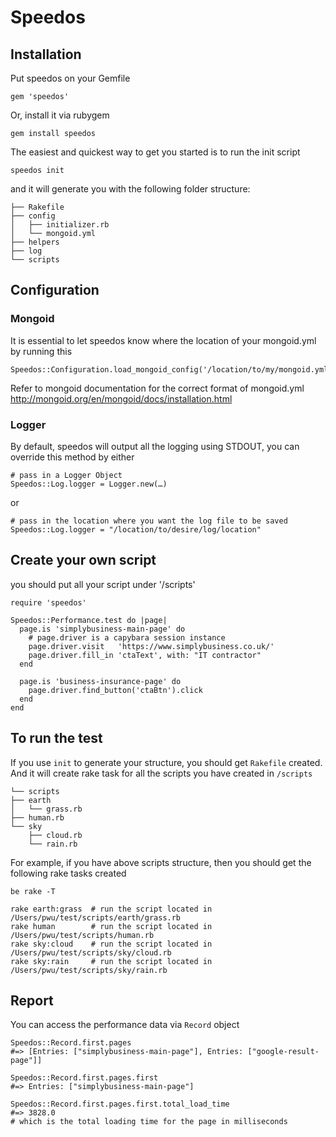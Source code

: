 # Speedos

## Installation
Put speedos on your Gemfile

	gem 'speedos'

Or, install it via rubygem

	gem install speedos
	
The easiest and quickest way to get you started is to run the init script

	speedos init

and it will generate you with the following folder structure:

	├── Rakefile
	├── config
	│   ├── initializer.rb
	│   └── mongoid.yml
	├── helpers
	├── log
	└── scripts
	
## Configuration

### Mongoid
It is essential to let speedos know where the location of  your mongoid.yml by running this

	Speedos::Configuration.load_mongoid_config('/location/to/my/mongoid.yml')
	
Refer to mongoid documentation for the correct format of mongoid.yml <http://mongoid.org/en/mongoid/docs/installation.html>

### Logger
By default, speedos will output all the logging using STDOUT, you can override this method by either

	# pass in a Logger Object
	Speedos::Log.logger = Logger.new(…)

or

	# pass in the location where you want the log file to be saved
	Speedos::Log.logger = "/location/to/desire/log/location"

## Create your own script
you should put all your script under '/scripts'

	require 'speedos'
	
	Speedos::Performance.test do |page|
	  page.is 'simplybusiness-main-page' do
	    # page.driver is a capybara session instance
	    page.driver.visit   'https://www.simplybusiness.co.uk/'
	    page.driver.fill_in 'ctaText', with: "IT contractor"
	  end
	
	  page.is 'business-insurance-page' do
	    page.driver.find_button('ctaBtn').click
	  end
	end
	
## To run the test
If you use `init` to generate your structure, you should get `Rakefile` created. And it will create rake task for all the scripts you have created in `/scripts`

	└── scripts
    ├── earth
    │   └── grass.rb
    ├── human.rb
    └── sky
        ├── cloud.rb
        └── rain.rb

For example, if you have above scripts structure, then you should get the following rake tasks created

	be rake -T
	
	rake earth:grass  # run the script located in /Users/pwu/test/scripts/earth/grass.rb
	rake human        # run the script located in /Users/pwu/test/scripts/human.rb
	rake sky:cloud    # run the script located in /Users/pwu/test/scripts/sky/cloud.rb
	rake sky:rain     # run the script located in /Users/pwu/test/scripts/sky/rain.rb
	
  
## Report
You can access the performance data via `Record` object

	Speedos::Record.first.pages
	#=> [Entries: ["simplybusiness-main-page"], Entries: ["google-result-page"]]
	
	Speedos::Record.first.pages.first
	#=> Entries: ["simplybusiness-main-page"]
	
	Speedos::Record.first.pages.first.total_load_time
	#=> 3828.0 
	# which is the total loading time for the page in milliseconds
	
	
	
